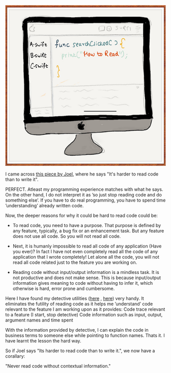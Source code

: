 ![](hard-to-read-code.jpg)

I came across [this piece by
Joel](http://www.joelonsoftware.com/articles/fog0000000069.html), where he says
"It's harder to read code than to write it".

PERFECT. Atleast my programming experience matches with what he says. On the
other hand, I do not interpret it as ’so just stop reading code and do
something else’. If you have to do real programming, you have to spend time
’understanding’ already written code.

Now, the deeper reasons for why it could be hard to read code could be: 
- To read code, you need to have a purpose. That purpose is defined by any
  feature, typically, a bug fix or an enhancement task. But any feature does
  not use all code. So you will not read all code.  

- Next, it is humanly impossible to read all code of any application (Have you
  ever)? In fact I have not even completely read all the code of any
  application that I wrote completely! Let alone all the code, you will not
  read all code related just to the feature you are working on.  

- Reading code without input/output information is a mindless task. It is not
  productive and does not make sense. This is because input/output information
  gives meaning to code without having to infer it, which otherwise is hard,
  error prone and cumbersome.

Here I have found my detective utilities
([here](https://bitbucket.org/dmsurti/clj-detective/overview) ,
[here](https://bitbucket.org/dmsurti/dtrace/overview)) very handy. It
eliminates the futility of reading code as it helps me ’understand’ code
relevant to the feature I am working upon as it provides: Code trace relevant
to a feature (I start, stop detective) Code information such as input, output,
argument names and time spent

With the information provided by detective, I can explain the code in business
terms to someone else while pointing to function names. Thats it. I have learnt
the lesson the hard way.

So if Joel says "Its harder to read code than to write it.", we now have a
corallary:

"Never read code without contextual information."
